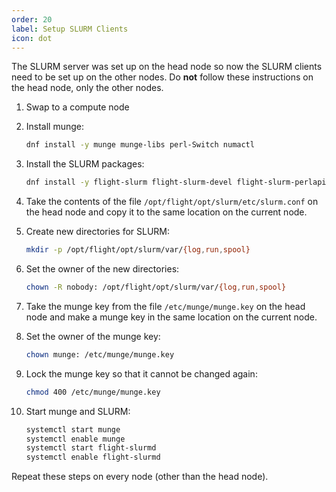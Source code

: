```yaml
---
order: 20
label: Setup SLURM Clients
icon: dot
---
```


The SLURM server was set up on the head node so now the SLURM clients need to be set up on the other nodes. Do **not** follow these instructions on the head node, only the other nodes.

1. Swap to a compute node

2. Install munge:
	```bash
	dnf install -y munge munge-libs perl-Switch numactl
	```

3. Install the SLURM packages:
	```bash
	dnf install -y flight-slurm flight-slurm-devel flight-slurm-perlapi flight-slurm-torque flight-slurm-slurmd flight-slurm-example-configs flight-slurm-libpmi
	```

4. Take the contents of the file `/opt/flight/opt/slurm/etc/slurm.conf` on the head node and copy it to the same location on the current node.

5. Create new directories for SLURM:
	```bash
	mkdir -p /opt/flight/opt/slurm/var/{log,run,spool}
	```

6. Set the owner of the new directories:
	```bash
	chown -R nobody: /opt/flight/opt/slurm/var/{log,run,spool}
	```

7. Take the munge key from the file `/etc/munge/munge.key` on the head node and make a munge key in the same location on the current node.

8. Set the owner of the munge key:
	```bash
	chown munge: /etc/munge/munge.key
	```
9. Lock the munge key so that it cannot be changed again:
	```bash
	chmod 400 /etc/munge/munge.key
	```

10. Start munge and SLURM:
	```bash
	systemctl start munge
	systemctl enable munge
	systemctl start flight-slurmd
	systemctl enable flight-slurmd
	```

Repeat these steps on every node (other than the head node).
